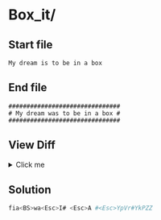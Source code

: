 # Box_it/
## Start file
```
My dream is to be in a box
```
## End file
```
###############################
# My dream was to be in a box #
###############################
```
## View Diff
<details><summary>Click me</summary>

```
--- Box_it//inp
+++ Box_it//out
@@ -1 +1,3 @@
-My dream is to be in a box
+###############################
+# My dream was to be in a box #
+###############################
```
</details>

## Solution
```sh
fia<BS>wa<Esc>I# <Esc>A #<Esc>YpVr#YkPZZ
```
